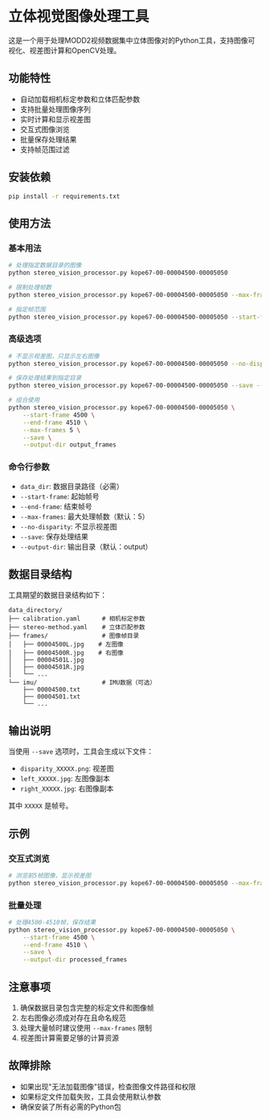 # 立体视觉图像处理工具

这是一个用于处理MODD2视频数据集中立体图像对的Python工具，支持图像可视化、视差图计算和OpenCV处理。

## 功能特性

- 自动加载相机标定参数和立体匹配参数
- 支持批量处理图像序列
- 实时计算和显示视差图
- 交互式图像浏览
- 批量保存处理结果
- 支持帧范围过滤

## 安装依赖

```bash
pip install -r requirements.txt
```

## 使用方法

### 基本用法

```bash
# 处理指定数据目录的图像
python stereo_vision_processor.py kope67-00-00004500-00005050

# 限制处理帧数
python stereo_vision_processor.py kope67-00-00004500-00005050 --max-frames 3

# 指定帧范围
python stereo_vision_processor.py kope67-00-00004500-00005050 --start-frame 4500 --end-frame 4510
```

### 高级选项

```bash
# 不显示视差图，只显示左右图像
python stereo_vision_processor.py kope67-00-00004500-00005050 --no-disparity

# 保存处理结果到指定目录
python stereo_vision_processor.py kope67-00-00004500-00005050 --save --output-dir results

# 组合使用
python stereo_vision_processor.py kope67-00-00004500-00005050 \
    --start-frame 4500 \
    --end-frame 4510 \
    --max-frames 5 \
    --save \
    --output-dir output_frames
```

### 命令行参数

- `data_dir`: 数据目录路径（必需）
- `--start-frame`: 起始帧号
- `--end-frame`: 结束帧号
- `--max-frames`: 最大处理帧数（默认：5）
- `--no-disparity`: 不显示视差图
- `--save`: 保存处理结果
- `--output-dir`: 输出目录（默认：output）

## 数据目录结构

工具期望的数据目录结构如下：

```
data_directory/
├── calibration.yaml      # 相机标定参数
├── stereo-method.yaml    # 立体匹配参数
├── frames/               # 图像帧目录
│   ├── 00004500L.jpg    # 左图像
│   ├── 00004500R.jpg    # 右图像
│   ├── 00004501L.jpg
│   ├── 00004501R.jpg
│   └── ...
└── imu/                  # IMU数据（可选）
    ├── 00004500.txt
    ├── 00004501.txt
    └── ...
```

## 输出说明

当使用 `--save` 选项时，工具会生成以下文件：

- `disparity_XXXXX.png`: 视差图
- `left_XXXXX.jpg`: 左图像副本
- `right_XXXXX.jpg`: 右图像副本

其中 `XXXXX` 是帧号。

## 示例

### 交互式浏览

```bash
# 浏览前5帧图像，显示视差图
python stereo_vision_processor.py kope67-00-00004500-00005050 --max-frames 5
```

### 批量处理

```bash
# 处理4500-4510帧，保存结果
python stereo_vision_processor.py kope67-00-00004500-00005050 \
    --start-frame 4500 \
    --end-frame 4510 \
    --save \
    --output-dir processed_frames
```

## 注意事项

1. 确保数据目录包含完整的标定文件和图像帧
2. 左右图像必须成对存在且命名规范
3. 处理大量帧时建议使用 `--max-frames` 限制
4. 视差图计算需要足够的计算资源

## 故障排除

- 如果出现"无法加载图像"错误，检查图像文件路径和权限
- 如果标定文件加载失败，工具会使用默认参数
- 确保安装了所有必需的Python包
